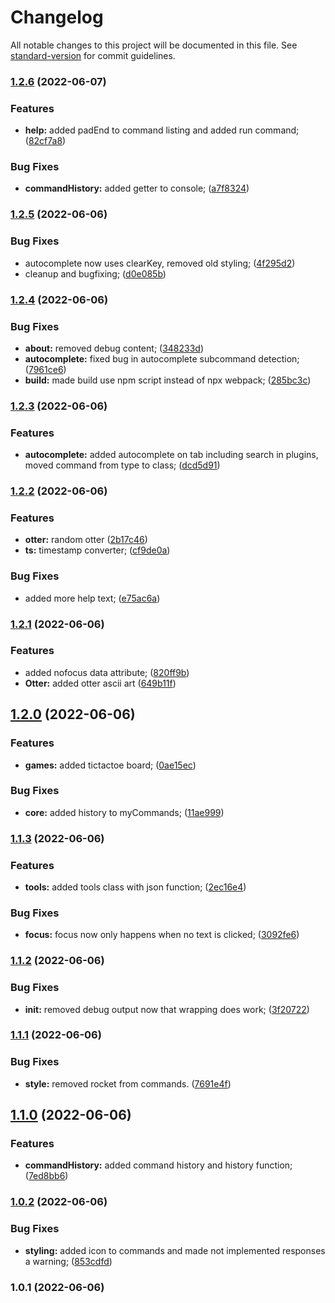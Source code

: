 # Changelog

All notable changes to this project will be documented in this file. See [standard-version](https://github.com/conventional-changelog/standard-version) for commit guidelines.

### [1.2.6](https://github.com/tbessenreither/webconsole/compare/v1.2.5...v1.2.6) (2022-06-07)


### Features

* **help:** added padEnd to command listing and added run command; ([82cf7a8](https://github.com/tbessenreither/webconsole/commit/82cf7a829452541e79392024b0148041eb5ba811))


### Bug Fixes

* **commandHistory:** added getter to console; ([a7f8324](https://github.com/tbessenreither/webconsole/commit/a7f8324beec6827c6e21726a2c0b158291ad38e8))

### [1.2.5](https://github.com/tbessenreither/webconsole/compare/v1.2.4...v1.2.5) (2022-06-06)


### Bug Fixes

* autocomplete now uses clearKey, removed old styling; ([4f295d2](https://github.com/tbessenreither/webconsole/commit/4f295d22ecec2e7727444537e5b4d753474c4252))
* cleanup and bugfixing; ([d0e085b](https://github.com/tbessenreither/webconsole/commit/d0e085bf6e268acc8bb2187bedf1e60175117b03))

### [1.2.4](https://github.com/tbessenreither/webconsole/compare/v1.2.3...v1.2.4) (2022-06-06)


### Bug Fixes

* **about:** removed debug content; ([348233d](https://github.com/tbessenreither/webconsole/commit/348233d751de13678aa94a4fe3b11b2ea67a0378))
* **autocomplete:** fixed bug in autocomplete subcommand detection; ([7961ce6](https://github.com/tbessenreither/webconsole/commit/7961ce65ced3f6ed138fdded565401c47ca362f2))
* **build:** made build use npm script instead of npx webpack; ([285bc3c](https://github.com/tbessenreither/webconsole/commit/285bc3cdebe171809f544c71cf5164d868610712))

### [1.2.3](https://github.com/tbessenreither/webconsole/compare/v1.2.2...v1.2.3) (2022-06-06)


### Features

* **autocomplete:** added autocomplete on tab including search in plugins, moved command from type to class; ([dcd5d91](https://github.com/tbessenreither/webconsole/commit/dcd5d910d6456caba7a2d8e816f620b646622e48))

### [1.2.2](https://github.com/tbessenreither/webconsole/compare/v1.2.1...v1.2.2) (2022-06-06)


### Features

* **otter:** random otter ([2b17c46](https://github.com/tbessenreither/webconsole/commit/2b17c46becf7236a0ffa082a9e1f81ca384e1ea8))
* **ts:** timestamp converter; ([cf9de0a](https://github.com/tbessenreither/webconsole/commit/cf9de0ab9a670fef039dfd4a71132f16c8df4a12))


### Bug Fixes

* added more help text; ([e75ac6a](https://github.com/tbessenreither/webconsole/commit/e75ac6a7310f83c78ae391522214caf9f709dd95))

### [1.2.1](https://github.com/tbessenreither/webconsole/compare/v1.2.0...v1.2.1) (2022-06-06)


### Features

* added nofocus data attribute; ([820ff9b](https://github.com/tbessenreither/webconsole/commit/820ff9b42a1b0a4b8fa41733de0eb05c529bb0a2))
* **Otter:** added otter ascii art ([649b11f](https://github.com/tbessenreither/webconsole/commit/649b11fa2b6f4dae9740967efb077301f7814f9a))

## [1.2.0](https://github.com/tbessenreither/webconsole/compare/v1.1.3...v1.2.0) (2022-06-06)


### Features

* **games:** added tictactoe board; ([0ae15ec](https://github.com/tbessenreither/webconsole/commit/0ae15ecf620194eb3250e2ecf39ba8d430bde7c4))


### Bug Fixes

* **core:** added history to myCommands; ([11ae999](https://github.com/tbessenreither/webconsole/commit/11ae99955ba46f887cc27f6eeee1194bfefccdb7))

### [1.1.3](https://github.com/tbessenreither/webconsole/compare/v1.1.2...v1.1.3) (2022-06-06)


### Features

* **tools:** added tools class with json function; ([2ec16e4](https://github.com/tbessenreither/webconsole/commit/2ec16e466f074d17e7d4f8e176d8b2e2bdae6da8))


### Bug Fixes

* **focus:** focus now only happens when no text is clicked; ([3092fe6](https://github.com/tbessenreither/webconsole/commit/3092fe6e59547731d44b25a7f888eb75c690e47d))

### [1.1.2](https://github.com/tbessenreither/webconsole/compare/v1.1.1...v1.1.2) (2022-06-06)


### Bug Fixes

* **init:** removed debug output now that wrapping does work; ([3f20722](https://github.com/tbessenreither/webconsole/commit/3f207223ff03ca84acdf2b86191168b193e1fd88))

### [1.1.1](https://github.com/tbessenreither/webconsole/compare/v1.1.0...v1.1.1) (2022-06-06)


### Bug Fixes

* **style:** removed rocket from commands. ([7691e4f](https://github.com/tbessenreither/webconsole/commit/7691e4fd014df39cfbfacb4f81c458c775630914))

## [1.1.0](https://github.com/tbessenreither/webconsole/compare/v1.0.2...v1.1.0) (2022-06-06)


### Features

* **commandHistory:** added command history and history function; ([7ed8bb6](https://github.com/tbessenreither/webconsole/commit/7ed8bb616221f05efaeaa93c2f927f3777500982))

### [1.0.2](https://github.com/tbessenreither/webconsole/compare/v1.0.1...v1.0.2) (2022-06-06)


### Bug Fixes

* **styling:** added icon to commands and made not implemented responses a warning; ([853cdfd](https://github.com/tbessenreither/webconsole/commit/853cdfd153aeaea1107d7ab09df4ea4ded5b137d))

### 1.0.1 (2022-06-06)
